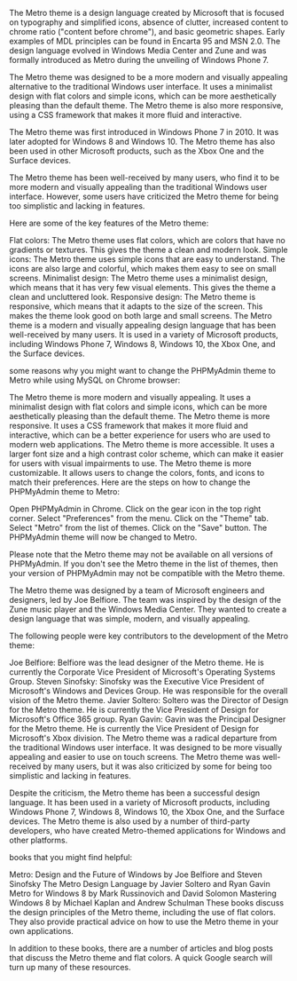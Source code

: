 
The Metro theme is a design language created by Microsoft that is focused on typography and simplified icons, absence of clutter, increased content to chrome ratio ("content before chrome"), and basic geometric shapes. Early examples of MDL principles can be found in Encarta 95 and MSN 2.0. The design language evolved in Windows Media Center and Zune and was formally introduced as Metro during the unveiling of Windows Phone 7.

The Metro theme was designed to be a more modern and visually appealing alternative to the traditional Windows user interface. It uses a minimalist design with flat colors and simple icons, which can be more aesthetically pleasing than the default theme. The Metro theme is also more responsive, using a CSS framework that makes it more fluid and interactive.

The Metro theme was first introduced in Windows Phone 7 in 2010. It was later adopted for Windows 8 and Windows 10. The Metro theme has also been used in other Microsoft products, such as the Xbox One and the Surface devices.

The Metro theme has been well-received by many users, who find it to be more modern and visually appealing than the traditional Windows user interface. However, some users have criticized the Metro theme for being too simplistic and lacking in features.

Here are some of the key features of the Metro theme:

Flat colors: The Metro theme uses flat colors, which are colors that have no gradients or textures. This gives the theme a clean and modern look.
Simple icons: The Metro theme uses simple icons that are easy to understand. The icons are also large and colorful, which makes them easy to see on small screens.
Minimalist design: The Metro theme uses a minimalist design, which means that it has very few visual elements. This gives the theme a clean and uncluttered look.
Responsive design: The Metro theme is responsive, which means that it adapts to the size of the screen. This makes the theme look good on both large and small screens.
The Metro theme is a modern and visually appealing design language that has been well-received by many users. It is used in a variety of Microsoft products, including Windows Phone 7, Windows 8, Windows 10, the Xbox One, and the Surface devices.






some reasons why you might want to change the PHPMyAdmin theme to Metro while using MySQL on Chrome browser:

The Metro theme is more modern and visually appealing. It uses a minimalist design with flat colors and simple icons, which can be more aesthetically pleasing than the default theme.
The Metro theme is more responsive. It uses a CSS framework that makes it more fluid and interactive, which can be a better experience for users who are used to modern web applications.
The Metro theme is more accessible. It uses a larger font size and a high contrast color scheme, which can make it easier for users with visual impairments to use.
The Metro theme is more customizable. It allows users to change the colors, fonts, and icons to match their preferences.
Here are the steps on how to change the PHPMyAdmin theme to Metro:

Open PHPMyAdmin in Chrome.
Click on the gear icon in the top right corner.
Select "Preferences" from the menu.
Click on the "Theme" tab.
Select "Metro" from the list of themes.
Click on the "Save" button.
The PHPMyAdmin theme will now be changed to Metro.

Please note that the Metro theme may not be available on all versions of PHPMyAdmin. If you don't see the Metro theme in the list of themes, then your version of PHPMyAdmin may not be compatible with the Metro theme.






The Metro theme was designed by a team of Microsoft engineers and designers, led by Joe Belfiore. The team was inspired by the design of the Zune music player and the Windows Media Center. They wanted to create a design language that was simple, modern, and visually appealing.

The following people were key contributors to the development of the Metro theme:

Joe Belfiore: Belfiore was the lead designer of the Metro theme. He is currently the Corporate Vice President of Microsoft's Operating Systems Group.
Steven Sinofsky: Sinofsky was the Executive Vice President of Microsoft's Windows and Devices Group. He was responsible for the overall vision of the Metro theme.
Javier Soltero: Soltero was the Director of Design for the Metro theme. He is currently the Vice President of Design for Microsoft's Office 365 group.
Ryan Gavin: Gavin was the Principal Designer for the Metro theme. He is currently the Vice President of Design for Microsoft's Xbox division.
The Metro theme was a radical departure from the traditional Windows user interface. It was designed to be more visually appealing and easier to use on touch screens. The Metro theme was well-received by many users, but it was also criticized by some for being too simplistic and lacking in features.

Despite the criticism, the Metro theme has been a successful design language. It has been used in a variety of Microsoft products, including Windows Phone 7, Windows 8, Windows 10, the Xbox One, and the Surface devices. The Metro theme is also used by a number of third-party developers, who have created Metro-themed applications for Windows and other platforms.







 books that you might find helpful:

Metro: Design and the Future of Windows by Joe Belfiore and Steven Sinofsky
The Metro Design Language by Javier Soltero and Ryan Gavin
Metro for Windows 8 by Mark Russinovich and David Solomon
Mastering Windows 8 by Michael Kaplan and Andrew Schulman
These books discuss the design principles of the Metro theme, including the use of flat colors. They also provide practical advice on how to use the Metro theme in your own applications.

In addition to these books, there are a number of articles and blog posts that discuss the Metro theme and flat colors. A quick Google search will turn up many of these resources.
